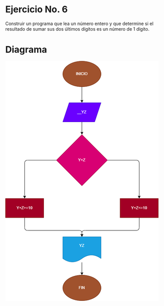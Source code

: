 # Ejercicio No. 6

Construir un programa que lea un número entero y que determine si el resultado de sumar sus dos últimos
dígitos es un número de 1 dígito.

# Diagrama

![Diagrama](suma_igual_digito.png)